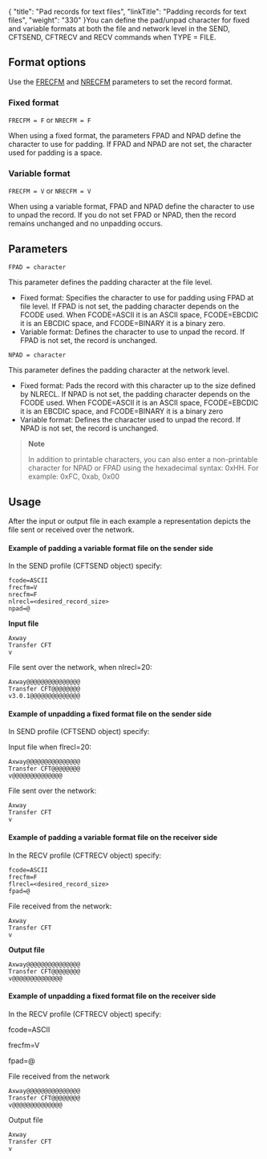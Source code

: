 {
    "title": "Pad records for text files",
    "linkTitle": "Padding records for text files",
    "weight": "330"
}You can define the pad/unpad character  for fixed and variable formats at both the file and network level in the SEND, CFTSEND, CFTRECV and RECV commands when TYPE = FILE.

<span id="Format"></span>

## Format options

Use the [FRECFM](../../../c_intro_userinterfaces/command_summary/parameter_intro/frecfm) and [NRECFM](../../../c_intro_userinterfaces/command_summary/parameter_intro/nrecfm) parameters to set the record format.

### Fixed format

`FRECFM = F` or `NRECFM = F`

When using a fixed format, the parameters FPAD and NPAD  define the character to use for padding. If FPAD and NPAD are not set, the character used for padding is a space.

### Variable format

`FRECFM = V` or `NRECFM = V`

When using a variable format, FPAD and NPAD  define the character to use to unpad the record. If you do not set FPAD or NPAD, then the record remains unchanged and no unpadding occurs.  

<span id="Paramete"></span>

## Parameters

`FPAD = character`

This parameter defines the padding character at the file level.

-   Fixed format: Specifies the character to use for padding using FPAD at file level. If FPAD is not set, the padding character depends on the FCODE used. When FCODE=ASCII it is an ASCII space, FCODE=EBCDIC it is an EBCDIC space, and FCODE=BINARY it is a binary zero.
-   Variable format: Defines the character to use to unpad the record. If FPAD is not set, the record is unchanged.

`NPAD = character`

This parameter defines the padding character at the network level.

-   Fixed format: Pads the record with this character up to the size defined by NLRECL. If NPAD is not set,  the padding character depends on the FCODE used. When FCODE=ASCII it is an ASCII space, FCODE=EBCDIC it is an EBCDIC space, and FCODE=BINARY it is a binary zero
-   Variable format: Defines the character used to unpad the record. If NPAD is not set, the record is unchanged.

> **Note**
>
> In addition to printable characters, you can also enter a non-printable character for NPAD or FPAD using the hexadecimal syntax: 0xHH. For example: 0xFC, 0xab, 0x00

## Usage

After the input or output file in each example a representation depicts the file sent or received over the network.

#### Example of padding a variable format file on the sender side

In the SEND profile (CFTSEND object) specify:

```
fcode=ASCII
frecfm=V
nrecfm=F
nlrecl=<desired_record_size>
npad=@
```

**Input file**

```
Axway
Transfer CFT
v
```

File sent over the network, when nlrecl=20:

```
Axway@@@@@@@@@@@@@@@
Transfer CFT@@@@@@@@
v3.0.1@@@@@@@@@@@@@@
```

#### Example of unpadding a fixed format file on the sender side

In SEND profile (CFTSEND object) specify:

Input file when flrecl=20:

```
Axway@@@@@@@@@@@@@@@
Transfer CFT@@@@@@@@
v@@@@@@@@@@@@@@
```

File sent over the network:

```
Axway
Transfer CFT
v
```

#### Example of padding a variable format file on the receiver side

In the RECV profile (CFTRECV object) specify:

```
fcode=ASCII
frecfm=F
flrecl=<desired_record_size>
fpad=@
```

File received from the network:

```
Axway
Transfer CFT
v
```

**Output file**

```
Axway@@@@@@@@@@@@@@@
Transfer CFT@@@@@@@@
v@@@@@@@@@@@@@@
```

#### Example of unpadding a fixed format file on the receiver side

In the RECV profile (CFTRECV object) specify:

fcode=ASCII

frecfm=V

fpad=@

File received from the network

```
Axway@@@@@@@@@@@@@@@
Transfer CFT@@@@@@@@
v@@@@@@@@@@@@@@
```

Output file

```
Axway
Transfer CFT
v
```
